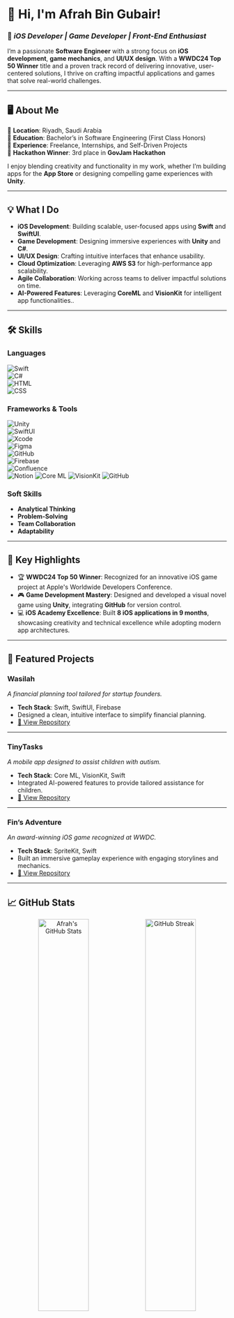 # 👋 Hi, I'm Afrah Bin Gubair!  

### 🚀 *iOS Developer | Game Developer | Front-End Enthusiast*  
I’m a passionate **Software Engineer** with a strong focus on **iOS development**, **game mechanics**, and **UI/UX design**. With a **WWDC24 Top 50 Winner** title and a proven track record of delivering innovative, user-centered solutions, I thrive on crafting impactful applications and games that solve real-world challenges.

---

## 🖥️ **About Me**

🔹 **Location**: Riyadh, Saudi Arabia  
🔹 **Education**: Bachelor’s in Software Engineering (First Class Honors)  
🔹 **Experience**: Freelance, Internships, and Self-Driven Projects  
🔹 **Hackathon Winner**: 3rd place in **GovJam Hackathon**  

I enjoy blending creativity and functionality in my work, whether I’m building apps for the **App Store** or designing compelling game experiences with **Unity**.

---

## 💡 **What I Do**
- **iOS Development**: Building scalable, user-focused apps using **Swift** and **SwiftUI**.  
- **Game Development**: Designing immersive experiences with **Unity** and **C#**.  
- **UI/UX Design**: Crafting intuitive interfaces that enhance usability.  
- **Cloud Optimization**: Leveraging **AWS S3** for high-performance app scalability.  
- **Agile Collaboration**: Working across teams to deliver impactful solutions on time.
- **AI-Powered Features**: Leveraging **CoreML** and **VisionKit** for intelligent app functionalities..


---

## 🛠️ **Skills**

### **Languages**  
![Swift](https://img.shields.io/badge/Swift-orange?logo=swift&logoColor=white&style=flat-square)  
![C#](https://img.shields.io/badge/C%23-239120?logo=csharp&logoColor=white&style=flat-square)  
![HTML](https://img.shields.io/badge/HTML5-E34F26?logo=html5&logoColor=white&style=flat-square)  
![CSS](https://img.shields.io/badge/CSS3-1572B6?logo=css3&logoColor=white&style=flat-square)  

### **Frameworks & Tools**  
![Unity](https://img.shields.io/badge/Unity-000000?logo=unity&logoColor=white&style=flat-square)  
![SwiftUI](https://img.shields.io/badge/SwiftUI-blue?logo=swift&logoColor=white&style=flat-square)  
![Xcode](https://img.shields.io/badge/Xcode-147EFB?logo=xcode&logoColor=white&style=flat-square)  
![Figma](https://img.shields.io/badge/Figma-F24E1E?logo=figma&logoColor=white&style=flat-square)  
![GitHub](https://img.shields.io/badge/GitHub-181717?logo=github&logoColor=white&style=flat-square)  
![Firebase](https://img.shields.io/badge/Firebase-FFCA28?logo=firebase&logoColor=black&style=flat-square)  
![Confluence](https://img.shields.io/badge/Confluence-172B4D?logo=confluence&logoColor=white&style=flat-square)  
![Notion]([https://img.shields.io/badge/Confluence-172B4D?logo=confluence&logoColor=white&style=flat-square](https://img.shields.io/badge/Notion-000000?logo=notion&logoColor=white&style=flat-square))  
![Core ML]([https://img.shields.io/badge/Confluence-172B4D?logo=confluence&logoColor=white&style=flat-square](https://img.shields.io/badge/CoreML-007ACC?logo=apple&logoColor=white&style=flat-square))  
![VisionKit]([[https://img.shields.io/badge/Confluence-172B4D?logo=confluence&logoColor=white&style=flat-square](https://img.shields.io/badge/CoreML-007ACC?logo=apple&logoColor=white&style=flat-square)](https://img.shields.io/badge/VisionKit-0078D6?logo=apple&logoColor=white&style=flat-square))  
![GitHub]([[https://img.shields.io/badge/Confluence-172B4D?logo=confluence&logoColor=white&style=flat-square](https://img.shields.io/badge/CoreML-007ACC?logo=apple&logoColor=white&style=flat-square)](https://img.shields.io/badge/GitHub-181717?logo=github&logoColor=white&style=flat-square))  

### **Soft Skills**  
- **Analytical Thinking**  
- **Problem-Solving**  
- **Team Collaboration**  
- **Adaptability**  

---

## 🌟 **Key Highlights**

- 🏆 **WWDC24 Top 50 Winner**: Recognized for an innovative iOS game project at Apple's Worldwide Developers Conference.  
- 🎮 **Game Development Mastery**: Designed and developed a visual novel game using **Unity**, integrating **GitHub** for version control.  
- 💻 **iOS Academy Excellence**: Built **8 iOS applications in 9 months**, showcasing creativity and technical excellence while adopting modern app architectures.

---

## 📱 **Featured Projects**

### **Wasilah**  
_A financial planning tool tailored for startup founders._  
- **Tech Stack**: Swift, SwiftUI, Firebase  
- Designed a clean, intuitive interface to simplify financial planning.  
- [🔗 View Repository](#https://github.com/Afrah-saleh/Wasilaah)

---

### **TinyTasks**  
_A mobile app designed to assist children with autism._  
- **Tech Stack**: Core ML, VisionKit, Swift  
- Integrated AI-powered features to provide tailored assistance for children.  
- [🔗 View Repository](#https://github.com/Afrah-saleh/TinyTalks)

---

### **Fin’s Adventure**  
_An award-winning iOS game recognized at WWDC._  
- **Tech Stack**: SpriteKit, Swift  
- Built an immersive gameplay experience with engaging storylines and mechanics.  
- [🔗 View Repository](#https://github.com/Afrah-saleh/Fin-s-Adventure)

---

## 📈 **GitHub Stats**

<div align="center">
  <img src="https://github-readme-stats.vercel.app/api?username=Afrah-saleh&show_icons=true&theme=radical" alt="Afrah's GitHub Stats" width="48%">
  <img src="https://github-readme-streak-stats.herokuapp.com/?user=Afrah-saleh&theme=radical" alt="GitHub Streak" width="48%">
</div>

<div align="center">
  <img src="https://github-readme-stats.vercel.app/api/top-langs/?username=Afrah-saleh&layout=compact&theme=radical" alt="Top Languages" width="48%">
</div>

---

## 📫 **Let’s Connect!**

- **Email**: [afrah_jubair@hotmail.com](mailto:afrah_jubair@hotmail.com)  
- **LinkedIn**: [Afrah Bin Gubair](https://linkedin.com/in/afrah-bin-gubair)  
- **GitHub**: [Afrah-saleh](https://github.com/Afrah-saleh)  

---

## ✨ **Fun Fact**

When I’m not coding, I’m probably brainstorming new ideas for games or exploring emerging technologies to stay ahead in the tech world!

---

<p align="center">
  <strong>Let’s create something amazing together! 🚀</strong>
</p>
